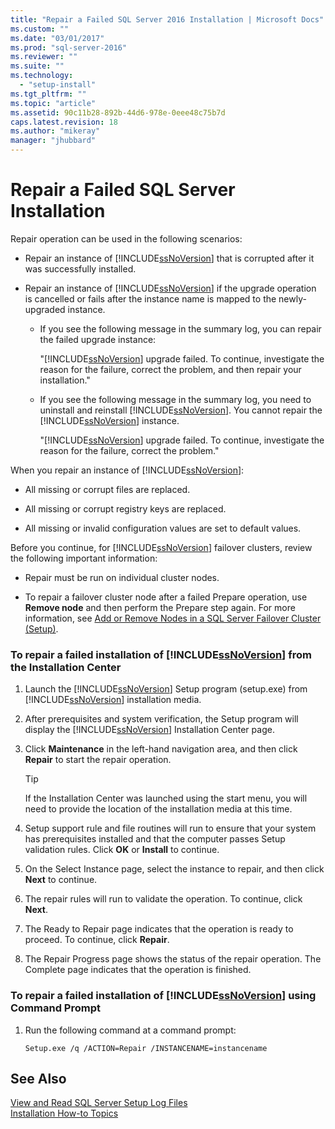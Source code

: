 ```yaml
---
title: "Repair a Failed SQL Server 2016 Installation | Microsoft Docs"
ms.custom: ""
ms.date: "03/01/2017"
ms.prod: "sql-server-2016"
ms.reviewer: ""
ms.suite: ""
ms.technology: 
  - "setup-install"
ms.tgt_pltfrm: ""
ms.topic: "article"
ms.assetid: 90c11b28-892b-44d6-978e-0eee48c75b7d
caps.latest.revision: 18
ms.author: "mikeray"
manager: "jhubbard"
---
```

# Repair a Failed SQL Server Installation
  Repair operation can be used in the following scenarios:  
  
-   Repair an instance of [!INCLUDE[ssNoVersion](../../../a9notintoc/includes/ssnoversion-md.md)] that is corrupted after it was successfully installed.  
  
-   Repair an instance of [!INCLUDE[ssNoVersion](../../../a9notintoc/includes/ssnoversion-md.md)] if the upgrade operation is cancelled or fails after the instance name is mapped to the newly-upgraded instance.  
  
    -   If you see the following message in the summary log, you can repair the failed upgrade instance:  
  
         "[!INCLUDE[ssNoVersion](../../../a9notintoc/includes/ssnoversion-md.md)] upgrade failed. To continue, investigate the reason for the failure, correct the problem, and then repair your installation."  
  
    -   If you see the following message in the summary log, you need to uninstall and reinstall [!INCLUDE[ssNoVersion](../../../a9notintoc/includes/ssnoversion-md.md)]. You cannot repair the [!INCLUDE[ssNoVersion](../../../a9notintoc/includes/ssnoversion-md.md)] instance.  
  
         "[!INCLUDE[ssNoVersion](../../../a9notintoc/includes/ssnoversion-md.md)] upgrade failed. To continue, investigate the reason for the failure, correct the problem."  
  
 When you repair an instance of [!INCLUDE[ssNoVersion](../../../a9notintoc/includes/ssnoversion-md.md)]:  
  
-   All missing or corrupt files are replaced.  
  
-   All missing or corrupt registry keys are replaced.  
  
-   All missing or invalid configuration values are set to default values.  
  
 Before you continue, for [!INCLUDE[ssNoVersion](../../../a9notintoc/includes/ssnoversion-md.md)] failover clusters, review the following important information:  
  
-   Repair must be run on individual cluster nodes.  
  
-   To repair a failover cluster node after a failed Prepare operation, use **Remove node** and then perform the Prepare step again. For more information, see [Add or Remove Nodes in a SQL Server Failover Cluster &#40;Setup&#41;](../../../sql-server/failover-clusters/install/add-or-remove-nodes-in-a-sql-server-failover-cluster-setup.md).  
  
### To repair a failed installation of [!INCLUDE[ssNoVersion](../../../a9notintoc/includes/ssnoversion-md.md)] from the Installation Center  
  
1.  Launch the [!INCLUDE[ssNoVersion](../../../a9notintoc/includes/ssnoversion-md.md)] Setup program (setup.exe) from [!INCLUDE[ssNoVersion](../../../a9notintoc/includes/ssnoversion-md.md)] installation media.  
  
2.  After prerequisites and system verification, the Setup program will display the [!INCLUDE[ssNoVersion](../../../a9notintoc/includes/ssnoversion-md.md)] Installation Center page.  
  
3.  Click **Maintenance** in the left-hand navigation area, and then click **Repair** to start the repair operation.  
  
    > [!TIP]  
    >  If the Installation Center was launched using the start menu, you will need to provide the location of the installation media at this time.  
  
4.  Setup support rule and file routines will run to ensure that your system has prerequisites installed and that the computer passes Setup validation rules. Click **OK** or **Install** to continue.  
  
5.  On the Select Instance page, select the instance to repair, and then click **Next** to continue.  
  
6.  The repair rules will run to validate the operation. To continue, click **Next**.  
  
7.  The Ready to Repair page indicates that the operation is ready to proceed. To continue, click **Repair**.  
  
8.  The Repair Progress page shows the status of the repair operation. The Complete page indicates that the operation is finished.  
  
### To repair a failed installation of [!INCLUDE[ssNoVersion](../../../a9notintoc/includes/ssnoversion-md.md)] using Command Prompt  
  
1.  Run the following command at a command prompt:  
  
    ```  
    Setup.exe /q /ACTION=Repair /INSTANCENAME=instancename  
    ```  
  
## See Also  
 [View and Read SQL Server Setup Log Files](../../../database-engine/install/windows/view-and-read-sql-server-setup-log-files.md)   
 [Installation How-to Topics](../../../a9retired/installation-how-to-topics.md)  
  
  